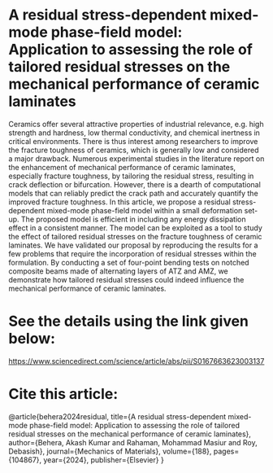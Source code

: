 # A residual stress-dependent mixed-mode phase-field model: Application to assessing the role of tailored residual stresses on the mechanical performance of ceramic laminates

Ceramics offer several attractive properties of industrial relevance, e.g. high strength and hardness, low thermal conductivity, and chemical inertness in critical environments. 
There is thus interest among researchers to improve the fracture toughness of ceramics, which is generally low and considered a major drawback. Numerous experimental studies in 
the literature report on the enhancement of mechanical performance of ceramic laminates, especially fracture toughness, by tailoring the residual stress, resulting in crack deflection
or bifurcation. However, there is a dearth of computational models that can reliably predict the crack path and accurately quantify the improved fracture toughness. In this article, 
we propose a residual stress-dependent mixed-mode phase-field model within a small deformation set-up. The proposed model is efficient in including any energy dissipation effect in a 
consistent manner. The model can be exploited as a tool to study the effect of tailored residual stresses on the fracture toughness of ceramic laminates. We have validated our proposal
by reproducing the results for a few problems that require the incorporation of residual stresses within the formulation. By conducting a set of four-point bending tests on notched 
composite beams made of alternating layers of ATZ and AMZ, we demonstrate how tailored residual stresses could indeed influence the mechanical performance of ceramic laminates.

# See the details using the link given below:

https://www.sciencedirect.com/science/article/abs/pii/S0167663623003137

# Cite this article:

@article{behera2024residual,
  title={A residual stress-dependent mixed-mode phase-field model: Application to assessing the role of tailored residual stresses on the mechanical performance of ceramic laminates},
  author={Behera, Akash Kumar and Rahaman, Mohammad Masiur and Roy, Debasish},
  journal={Mechanics of Materials},
  volume={188},
  pages={104867},
  year={2024},
  publisher={Elsevier}
}
